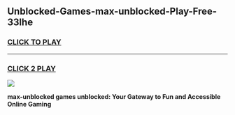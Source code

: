 
## Unblocked-Games-max-unblocked-Play-Free-33lhe
<h3>
<a href="https://premium76.site?title=max-unblocked&ref=21A">CLICK TO PLAY</a></h3>
<hr>

<h3>
<a href="https://premium76.site?title=max-unblocked&ref=21A">CLICK 2 PLAY</a>
  
</h3>

<a href="https://premium76.site?title=max-unblocked&ref=21A"><img src="https://clearcache.store/games.png"></a>


**max-unblocked games unblocked: Your Gateway to Fun and Accessible Online Gaming**
